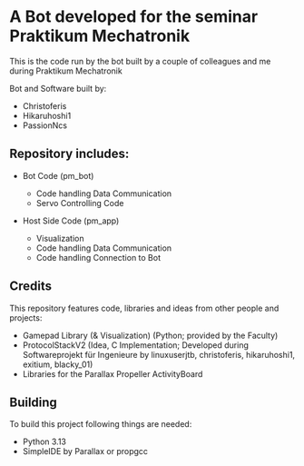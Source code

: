 # A Bot developed for the seminar Praktikum Mechatronik
This is the code run by the bot built by a couple of colleagues and me during Praktikum Mechatronik

Bot and Software built by:
- Christoferis
- Hikaruhoshi1
- PassionNcs

## Repository includes:
- Bot Code (pm_bot)
    - Code handling Data Communication
    - Servo Controlling Code

- Host Side Code (pm_app)
    - Visualization
    - Code handling Data Communication
    - Code handling Connection to Bot

## Credits
This repository features code, libraries and ideas from other people and projects:
- Gamepad Library (& Visualization) (Python; provided by the Faculty)
- ProtocolStackV2 (Idea, C Implementation; Developed during Softwareprojekt für Ingenieure by linuxuserjtb, christoferis, hikaruhoshi1, exitium, blacky_01)
- Libraries for the Parallax Propeller ActivityBoard

## Building
To build this project following things are needed:
- Python 3.13
- SimpleIDE by Parallax or propgcc